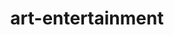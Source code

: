 ---
title: art-entertainment
cascade:
    params:
        categories: art-entertainment
        layout: 'art-entertainment'
    target:
        kind: page
---